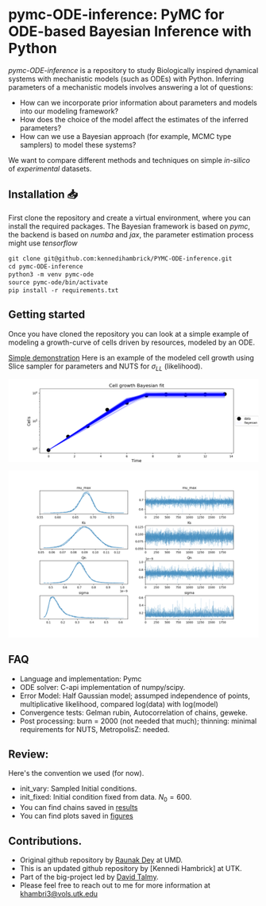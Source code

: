 # pymc-ODE-inference: PyMC for ODE-based Bayesian Inference with Python
_pymc-ODE-inference_ is a repository to study Biologically inspired dynamical systems with mechanistic models (such as ODEs) with Python. Inferring parameters of a mechanistic models involves answering a lot of questions:
- How can we incorporate prior information about parameters and models into our modeling framework?
- How does the choice of the model affect the estimates of the inferred parameters?
- How can we use a Bayesian approach (for example, MCMC type samplers) to model these systems?

We want to compare different methods and techniques on simple _in-silico_ of _experimental_ datasets.

## Installation 📥

First clone the repository and create a virtual environment, where you can install the required packages. The Bayesian framework is based on _pymc_, the backend is based on _numba_ and _jax_, the parameter estimation process might use _tensorflow_

```
git clone git@github.com:kennedihambrick/PYMC-ODE-inference.git
cd pymc-ODE-inference
python3 -m venv pymc-ode
source pymc-ode/bin/activate
pip install -r requirements.txt
```

## Getting started

Once you have cloned the repository you can look at a simple example of modeling a growth-curve of cells driven by resources, modeled by an ODE.

[Simple demonstration](./notebooks/bayesian_fits-diff_samplers.ipynb)
Here is an example of the modeled cell growth using Slice sampler for parameters and NUTS for $\sigma_{LL}$ (likelihood).

<p align="center">
  <picture>
    <img src="figures/cells-nuts-slice.png" alt="demo-example"/>
  </picture>
</p>

<p align="center">
  <picture>
    <img src="figures/posterior-nuts-slice.png" alt="posterior-example"/>
  </picture>
</p>



## FAQ
- Language and implementation: Pymc
- ODE solver: C-api implementation of numpy/scipy.
- Error Model: Half Gaussian model; assumped independence of points, multiplicative likelihood, compared log(data)  with log(model)
- Convergence tests: Gelman rubin, Autocorrelation of chains, geweke.
- Post processing: burn = 2000 (not needed that much); thinning: minimal requirements for NUTS, MetropolisZ: needed.


## Review:
Here's the convention we used (for now).
- init_vary: Sampled Initial conditions.
- init_fixed: Initial condition fixed from data. $N_0 = 600$.
- You can find chains saved in [results](./results/)
- You can find plots saved in [figures](./figures/)


## Contributions.
- Original github repository by [Raunak Dey](https://sites.google.com/view/raunak-dey/home) at UMD.
- This is an updated github repository by [Kennedi Hambrick] at UTK.
- Part of the big-project led by [David Talmy](https://eeb.utk.edu/people/david-talmy/).
- Please feel free to reach out to me for more information at khambri3@vols.utk.edu
